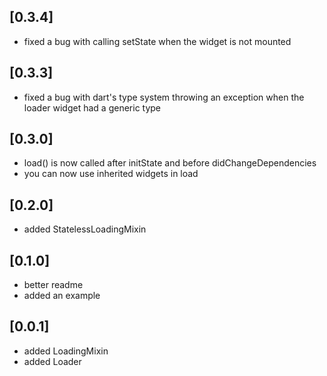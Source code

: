 ## [0.3.4]

* fixed a bug with calling setState when the widget is not mounted

## [0.3.3]

* fixed a bug with dart's type system throwing an exception when the loader widget had a generic type 

## [0.3.0]

* load() is now called after initState and before didChangeDependencies
* you can now use inherited widgets in load

## [0.2.0]

* added StatelessLoadingMixin

## [0.1.0]

* better readme
* added an example

## [0.0.1]

* added LoadingMixin
* added Loader
